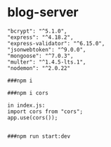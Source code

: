 # blog-server
  
    "bcrypt": "^5.1.0",
    "express": "^4.18.2",
    "express-validator": "^6.15.0",
    "jsonwebtoken": "^9.0.0",
    "mongoose": "^7.0.3",
    "multer": "^1.4.5-lts.1",
    "nodemon": "^2.0.22"
    
    ###npm i
    
    ###npm i cors 
    
    in index.js: 
    import cors from "cors";
    app.use(cors());
    

    ###npm run start:dev
